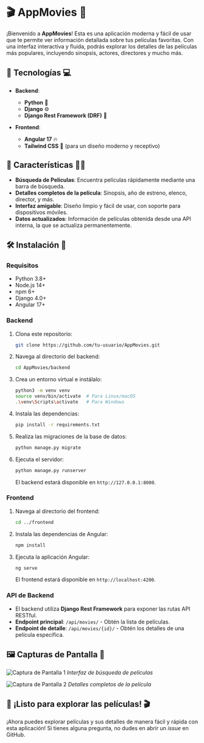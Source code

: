 
# 🎬 **AppMovies** 🎥

¡Bienvenido a **AppMovies**! Esta es una aplicación moderna y fácil de usar que te permite ver información detallada sobre tus películas favoritas. Con una interfaz interactiva y fluida, podrás explorar los detalles de las películas más populares, incluyendo sinopsis, actores, directores y mucho más.

## 🔧 **Tecnologías** 💻

- **Backend**:  
  - **Python** 🐍  
  - **Django** ⚙️  
  - **Django Rest Framework (DRF)** 📡
  
- **Frontend**:  
  - **Angular 17** 🔥  
  - **Tailwind CSS** 💅 (para un diseño moderno y receptivo)

## 📌 **Características** 🧑‍💻

- **Búsqueda de Películas**: Encuentra películas rápidamente mediante una barra de búsqueda.
- **Detalles completos de la película**: Sinopsis, año de estreno, elenco, director, y más.
- **Interfaz amigable**: Diseño limpio y fácil de usar, con soporte para dispositivos móviles.
- **Datos actualizados**: Información de películas obtenida desde una API interna, la que se actualiza permanentemente.

## 🛠️ **Instalación** 🚀

### Requisitos

- Python 3.8+  
- Node.js 14+  
- npm 6+  
- Django 4.0+  
- Angular 17+

### Backend

1. Clona este repositorio:
   ```bash
   git clone https://github.com/tu-usuario/AppMovies.git
   ```

2. Navega al directorio del backend:
   ```bash
   cd AppMovies/backend
   ```

3. Crea un entorno virtual e instálalo:
   ```bash
   python3 -m venv venv
   source venv/bin/activate  # Para Linux/macOS
   .\venv\Scripts\activate   # Para Windows
   ```

4. Instala las dependencias:
   ```bash
   pip install -r requirements.txt
   ```

5. Realiza las migraciones de la base de datos:
   ```bash
   python manage.py migrate
   ```

6. Ejecuta el servidor:
   ```bash
   python manage.py runserver
   ```

   El backend estará disponible en `http://127.0.0.1:8000`.

### Frontend

1. Navega al directorio del frontend:
   ```bash
   cd ../frontend
   ```

2. Instala las dependencias de Angular:
   ```bash
   npm install
   ```

3. Ejecuta la aplicación Angular:
   ```bash
   ng serve
   ```

   El frontend estará disponible en `http://localhost:4200`.

### API de Backend

- El backend utiliza **Django Rest Framework** para exponer las rutas API RESTful.
- **Endpoint principal**: `/api/movies/` - Obtén la lista de películas.
- **Endpoint de detalle**: `/api/movies/{id}/` - Obtén los detalles de una película específica.

## 🖼️ **Capturas de Pantalla** 📸

![Captura de Pantalla 1](https://example.com/screenshot1.png)
*Interfaz de búsqueda de películas*

![Captura de Pantalla 2](https://example.com/screenshot2.png)
*Detalles completos de la película*

## 🏁 **¡Listo para explorar las películas!** 🎬

¡Ahora puedes explorar películas y sus detalles de manera fácil y rápida con esta aplicación! Si tienes alguna pregunta, no dudes en abrir un *issue* en GitHub.